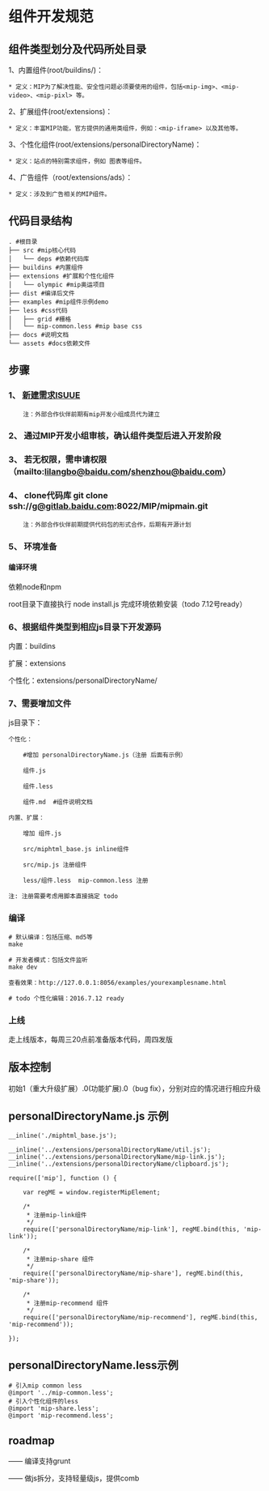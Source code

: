 # 组件开发规范

## 组件类型划分及代码所处目录

1、内置组件(root/buildins/)：
	
	* 定义：MIP为了解决性能、安全性问题必须要使用的组件，包括<mip-img>、<mip-video>、<mip-pixl> 等。

2、扩展组件(root/extensions)：
	
	* 定义：丰富MIP功能，官方提供的通用类组件，例如：<mip-iframe> 以及其他等。

3、个性化组件(root/extensions/personalDirectoryName)：

	* 定义：站点的特别需求组件，例如 图表等组件。

4、广告组件（root/extensions/ads）：

	* 定义：涉及到广告相关的MIP组件。

## 代码目录结构
```
. #根目录
├── src #mip核心代码
│   └── deps #依赖代码库
├── buildins #内置组件
├── extensions #扩展和个性化组件
│   └── olympic #mip奥运项目
├── dist #编译后文件
├── examples #mip组件示例demo
├── less #css代码
│   ├── grid #栅格
│   └── mip-common.less #mip base css
├── docs #说明文档
└── assets #docs依赖文件
```

## 步骤

### 1、 [新建需求ISUUE](http://gitlab.baidu.com/MIP/mipmain/issues)

        注：外部合作伙伴前期有mip开发小组成员代为建立

### 2、 通过MIP开发小组审核，确认组件类型后进入开发阶段

### 3、 若无权限，需申请权限（mailto:lilangbo@baidu.com/shenzhou@baidu.com）

### 4、 clone代码库 git clone ssh://g@gitlab.baidu.com:8022/MIP/mipmain.git 
        
        注：外部合作伙伴前期提供代码包的形式合作，后期有开源计划

### 5、 环境准备

#### 编译环境

依赖node和npm

root目录下直接执行 node install.js 完成环境依赖安装（todo 7.12号ready）


### 6、根据组件类型到相应js目录下开发源码

内置：buildins

扩展：extensions

个性化：extensions/personalDirectoryName/
    
### 7、需要增加文件

js目录下：
    
    个性化： 
        
        #增加 personalDirectoryName.js（注册 后面有示例）

        组件.js 

        组件.less  

        组件.md  #组件说明文档

    内置、扩展：

        增加 组件.js  

        src/miphtml_base.js inline组件  

        src/mip.js 注册组件

        less/组件.less  mip-common.less 注册

    注: 注册需要考虑用脚本直接搞定 todo



### 编译

```
# 默认编译：包括压缩、md5等
make

# 开发者模式：包括文件监听
make dev

查看效果：http://127.0.0.1:8056/examples/yourexamplesname.html

# todo 个性化编辑：2016.7.12 ready
```

### 上线

走上线版本，每周三20点前准备版本代码，周四发版

## 版本控制

初始1（重大升级扩展）.0(功能扩展).0（bug fix），分别对应的情况进行相应升级



## personalDirectoryName.js 示例

```
__inline('./miphtml_base.js');

__inline('../extensions/personalDirectoryName/util.js');
__inline('../extensions/personalDirectoryName/mip-link.js');
__inline('../extensions/personalDirectoryName/clipboard.js');

require(['mip'], function () {

    var regME = window.registerMipElement;

    /*
     * 注册mip-link组件
     */
    require(['personalDirectoryName/mip-link'], regME.bind(this, 'mip-link'));

    /*
     * 注册mip-share 组件
     */
    require(['personalDirectoryName/mip-share'], regME.bind(this, 'mip-share'));

    /*
     * 注册mip-recommend 组件
     */
    require(['personalDirectoryName/mip-recommend'], regME.bind(this, 'mip-recommend'));

});
```

## personalDirectoryName.less示例

```
# 引入mip common less
@import '../mip-common.less'; 
# 引入个性化组件的less
@import 'mip-share.less';
@import 'mip-recommend.less';
```

## roadmap

—— 编译支持grunt

—— 做js拆分，支持轻量级js，提供comb